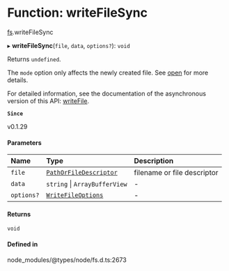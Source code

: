 # Function: writeFileSync

[fs](../modules/fs.md).writeFileSync

▸ **writeFileSync**(`file`, `data`, `options?`): `void`

Returns `undefined`.

The `mode` option only affects the newly created file. See [open](fs.open.md) for more details.

For detailed information, see the documentation of the asynchronous version of
this API: [writeFile](fs.writeFile.md).

**`Since`**

v0.1.29

#### Parameters

| Name | Type | Description |
| :------ | :------ | :------ |
| `file` | [`PathOrFileDescriptor`](../types/fs.PathOrFileDescriptor.md) | filename or file descriptor |
| `data` | `string` \| `ArrayBufferView` | - |
| `options?` | [`WriteFileOptions`](../types/fs.WriteFileOptions.md) | - |

#### Returns

`void`

#### Defined in

node_modules/@types/node/fs.d.ts:2673
